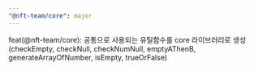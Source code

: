 ```yaml
---
"@nft-team/core": major
---
```


feat(@nft-team/core): 공통으로 사용되는 유틸함수를 core 라이브러리로 생성 (checkEmpty, checkNull, checkNumNull, emptyAThenB, generateArrayOfNumber, isEmpty, trueOrFalse)
